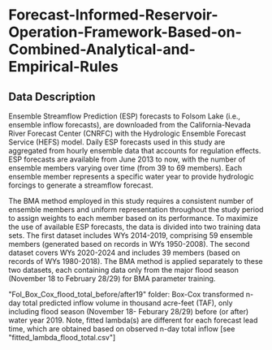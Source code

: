 # Forecast-Informed-Reservoir-Operation-Framework-Based-on-Combined-Analytical-and-Empirical-Rules

## Data Description
Ensemble Streamflow Prediction (ESP) forecasts to Folsom Lake (i.e., ensemble inflow forecasts), are downloaded from the California-Nevada River Forecast Center (CNRFC) with the Hydrologic Ensemble Forecast Service (HEFS) model. Daily ESP forecasts used in this study are aggregated from hourly ensemble data that accounts for regulation effects. ESP forecasts are available from June 2013 to now, with the number of ensemble members varying over time (from 39 to 69 members). Each ensemble member represents a specific water year to provide hydrologic forcings to generate a streamflow forecast. 

The BMA method employed in this study requires a consistent number of ensemble members and uniform representation throughout the study period to assign weights to each member based on its performance. To maximize the use of available ESP forecasts, the data is divided into two training data sets. The first dataset includes WYs 2014-2019, comprising 59 ensemble members (generated based on records in WYs 1950-2008). The second dataset covers WYs 2020-2024 and includes 39 members (based on records of WYs 1980-2018). The BMA method is applied separately to these two datasets, each containing data only from the major flood season (November 18 to February 28/29) for BMA parameter training.

"Fol_Box_Cox_flood_total_before/after19" folder: Box-Cox transformed n-day total predicted inflow volume in thousand acre-feet (TAF), only including flood season (November 18- Feburary 28/29) before (or after) water year 2019. Note, fitted lambda(s) are different for each forecast lead time, which are obtained based on observed n-day total inflow [see "fitted_lambda_flood_total.csv"]

